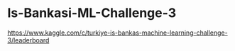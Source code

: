 # Is-Bankasi-ML-Challenge-3
https://www.kaggle.com/c/turkiye-is-bankas-machine-learning-challenge-3/leaderboard
